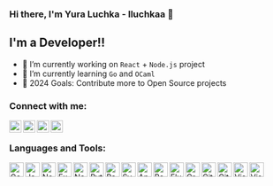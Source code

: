 ### Hi there, I'm Yura Luchka - lluchkaa 👋

## I'm a Developer!!

- 🔭 I’m currently working on `React` + `Node.js` project
- 🌱 I’m currently learning `Go` and `OCaml`
- 🥅 2024 Goals: Contribute more to Open Source projects

### Connect with me:

[<img align="left" alt="Telegram" width="22px" src="https://cdn.simpleicons.org/telegram/black/white" />][telegram_contact]
[<img align="left" alt="LinkedIn" width="22px" src="https://cdn.simpleicons.org/linkedin/black/white" />][linkedin_contact]
[<img align="left" alt="Instagram" width="22px" src="https://cdn.simpleicons.org/instagram/black/white" />][instagram_contact]
[<img align="left" alt="Instagram" width="22px" src="https://cdn.simpleicons.org/upwork/black/white" />][upwork_contact]
<br />

### Languages and Tools:

[<img align="left" alt="Go" width="26px" src="https://cdn.simpleicons.org/go/black/white" />][go]
[<img align="left" alt="JavaScript" width="26px" src="https://cdn.simpleicons.org/javascript/black/white" />][javascript]
[<img align="left" alt="Node.js" width="26px" src="https://cdn.simpleicons.org/nodedotjs/black/white" />][nodejs]
[<img align="left" alt="Express" width="26px" src="https://cdn.simpleicons.org/express/black/white" />][express]
[<img align="left" alt="Nest.js" width="26px" src="https://cdn.simpleicons.org/nestjs/black/white" />][nestjs]
[<img align="left" alt="Python" width="26px" src="https://cdn.simpleicons.org/python/black/white" />][python]
[<img align="left" alt="React" width="26px" src="https://cdn.simpleicons.org/react/black/white" />][react]
[<img align="left" alt="Svelte" width="26px" src="https://cdn.simpleicons.org/svelte/black/white" />][svelte]
[<img align="left" alt="Angular" width="26px" src="https://cdn.simpleicons.org/angular/black/white" />][angular]
[<img align="left" alt="React Native" width="26px" src="https://cdn.simpleicons.org/react/black/white" />][react_native]
[<img align="left" alt="Flutter" width="26px" src="https://cdn.simpleicons.org/flutter/black/white" />][flutter]
[<img align="left" alt="GraphQL" width="26px" src="https://cdn.simpleicons.org/graphql/black/white" />][graphql]
[<img align="left" alt="Git" width="26px" src="https://cdn.simpleicons.org/git/black/white" />][git]
[<img align="left" alt="GitHub" width="26px" src="https://cdn.simpleicons.org/github/black/white" />][github]
[<img align="left" alt="Visual Studio Code" width="26px" src="https://cdn.simpleicons.org/neovim/black/white" />][neovim]
[<img align="left" alt="Visual Studio Code" width="26px" src="https://cdn.simpleicons.org/visualstudiocode/black/white" />][vscode]


[telegram_contact]: https://lluchkaa.t.me
[instagram_contact]: https://instagram.com/lluchkaa
[linkedin_contact]: https://www.linkedin.com/in/lluchkaa
[upwork_contact]: https://www.upwork.com/freelancers/~01b78045e77027a78f

[go]: https://go.dev
[ocaml]: https://ocaml.org
[javascript]: https://developer.mozilla.org/en-US/docs/Web/JavaScript
[nodejs]: https://nodejs.org
[express]: https://expressjs.com
[nestjs]: https://nestjs.com
[python]: https://www.python.org
[react]: https://react.dev
[svelte]: https://svelte.dev
[angular]: https://angular.io
[react_native]: https://reactnative.dev
[flutter]: https://flutter.dev
[graphql]: https://graphql.org
[git]: https://git-scm.com
[github]: https://github.com
[neovim]: https://neovim.io
[vscode]: https://code.visualstudio.com
